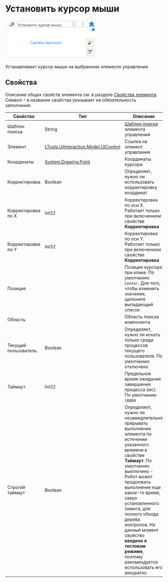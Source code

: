 # Установить курсор мыши

![](<../../../.gitbook/assets/image (459).png>)

Устанавливает курсор мыши на выбранном элементе управления.

## Свойства
Описание общих свойств элемента см. в разделе [Свойства элемента](https://docs.primo-rpa.ru/primo-rpa/primo-studio/process/elements#svoistva-elementa).\
Символ `*` в названии свойства указывает на обязательность заполнения.

| Свойство             | Тип                                  | Описание                                            |
| -------------------- | ------------------------------------ | --------------------------------------------------- |
| Шаблон поиска        | String                               | [Шаблон поиска](https://docs.primo-rpa.ru/primo-rpa/primo-studio/process/searchpatterns) элемента управления  |
| Элемент              | [LTools.UIInteraction.Model.UIControl](https://docs.primo-rpa.ru/primo-rpa/g_elements/el_basic/els_uiinteraction/tipy-dannykh/uicontrol) | Ссылка на элемент управления |
| Координаты           | [System.Drawing.Point](https://learn.microsoft.com/ru-ru/dotnet/api/system.drawing.point?view=net-7.0) | Координаты курсора                                  |
| Корректировка        | Boolean                              | Определяет, нужно ли использовать корректировку координат |
| Корректировка по X   | Int32                                | Корректировка по оси X. Работает только при включенном свойстве **Корректировка**  |
| Корректировка по Y   | Int32                                | Корректировка по оси Y. Работает только при включенном свойстве **Корректировка**  |
| Позиция              |                                      | Позиция курсора при клике. По умолчанию `Center`. Для того, чтобы изменить значение, щелкните выпадающий список  |
| Область              |                                      | Область поиска компонента                           |
| Текущий пользователь | Boolean                              | Определяет, нужно ли искать только среди процессов текущего пользователя. По умолчанию отключено |
| Таймаут              | Int32                                | Предельное время ожидания завершения процесса (мс). По умолчанию `10000`  |
| Строгий таймаут      | Boolean                              | Определяет, нужно ли незамедлительно прерывать выполнение элемента по истечении указанного времени в свойстве **Таймаут**. По умолчанию выключено - Робот может продолжать выполнение еще какое-то время, сверх установленного лимита, для полного обхода дерева контролов. На данный момент свойство **введено в тестовом режиме**, поэтому рекомендуется использовать его аккуратно |

